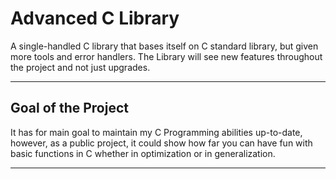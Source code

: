# Advanced C Library

A single-handled C library that bases itself on C standard library, but given more tools and error handlers.
The Library will see new features throughout the project and not just upgrades.

***

## Goal of the Project

It has for main goal to maintain my C Programming abilities up-to-date, however, as a public project, it could show how far you can have fun with basic functions in C
whether in optimization or in generalization.

***
